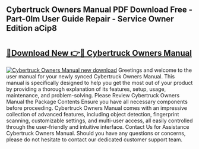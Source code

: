 ## Cybertruck Owners Manual PDF Download Free - Part-0lm User Guide Repair - Service Owner Edition aCip8

# <h2><a href="http://bc41886.oget.top/?id=Cybertruck+Owners+Manual">🔗Download New 👉🔴 Cybertruck Owners Manual</a></h2>

[![Cybertruck Owners Manual new download](https://i.imgur.com/5g1atiW.png)](http://bc41886.oget.top/?id=Cybertruck+Owners+Manual)
Greetings and welcome to the user manual for your newly synced Cybertruck Owners Manual. This manual is specifically designed to help you get the most out of your product by providing a thorough explanation of its features, setup, usage, maintenance, and problem-solving. Please Review Cybertruck Owners Manual the Package Contents Ensure you have all necessary components before proceeding. Cybertruck Owners Manual comes with an impressive collection of advanced features, including object detection, fingerprint scanning, customizable settings, and multi-user access, all easily controlled through the user-friendly and intuitive interface. Contact Us for Assistance Cybertruck Owners Manual. Should you have any questions or concerns, please do not hesitate to contact our dedicated customer support team.
